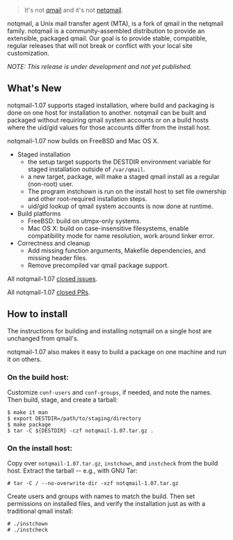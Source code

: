 > It's not [qmail](https://cr.yp.to/qmail.html) and it's not [netqmail](http://netqmail.org).

notqmail, a Unix mail transfer agent (MTA), is a fork of qmail in the netqmail family.  notqmail is a community-assembled distribution to provide an extensible, packaged qmail.  Our goal is to provide stable, compatible, regular releases that will not break or conflict with your local site customization.

_NOTE: This release is under development and not yet published._

## What's New

notqmail-1.07 supports staged installation, where build and packaging is done on one host for installation to another.  notqmail can be built and packaged without requiring qmail system accounts or on a build hosts where the uid/gid values for those accounts differ from the install host.

notqmail-1.07 now builds on FreeBSD and Mac OS X.

* Staged installation
    * the setup target supports the DESTDIR environment variable for staged installation outside of `/var/qmail`.
    * a new target, package, will make a staged qmail install as a regular (non-root) user.
    * The program instchown is run on the install host to set file ownership and other root-required installation steps.
    * uid/gid lookup of qmail system accounts is now done at runtime.  
* Build platforms
    * FreeBSD: build on utmpx-only systems.
    * Mac OS X: build on case-insensitive filesystems, enable compatibility mode for name resolution, work around linker error.
* Correctness and cleanup
    * Add missing function arguments, Makefile dependencies, and missing header files.
    * Remove precompiled var qmail package support.

All notqmail-1.07 [closed issues](https://github.com/notqmail/notqmail/issues?q=is%3Aissue+is%3Aclosed+milestone%3A1.07).

All notqmail-1.07 [closed PRs](https://github.com/notqmail/notqmail/pulls?q=is%3Apr+is%3Aclosed+milestone%3A1.07).

## How to install

The instructions for building and installing notqmail on a single host are unchanged from qmail's.

notqmail-1.07 also makes it easy to build a package on one machine and run it on others.

### On the build host:

Customize `conf-users` and `conf-groups`, if needed, and note the names. Then build, stage, and create a tarball:

    $ make it man
    $ export DESTDIR=/path/to/staging/directory
    $ make package
    $ tar -C ${DESTDIR} -czf notqmail-1.07.tar.gz .


### On the install host:

Copy over `notqmail-1.07.tar.gz`, `instchown`, and `instcheck` from the build host. Extract the tarball -- e.g., with GNU Tar:

    # tar -C / --no-overwrite-dir -xzf notqmail-1.07.tar.gz

Create users and groups with names to match the build. Then set permissions on installed files, and verify the installation just as with a traditional qmail install:

    # ./instchown
    # ./instcheck